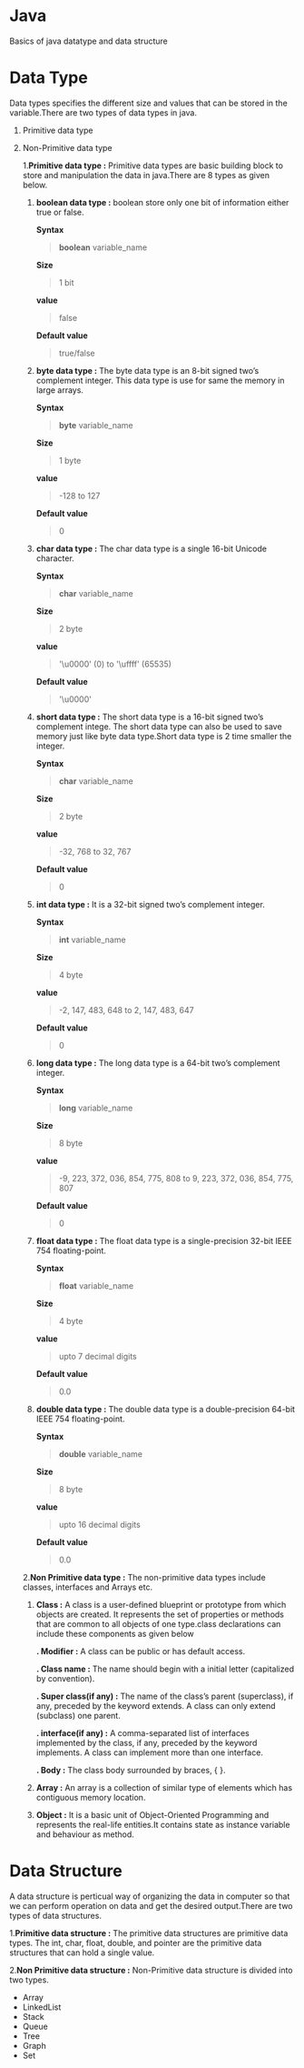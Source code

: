 # Java
Basics of java datatype and data structure

# Data Type 
Data types specifies the different size and values that can be stored in the variable.There are two types of data types in java.
1. Primitive data type
2. Non-Primitive data type

   1.**Primitive data type :**  Primitive data types are basic building block to store and manipulation the data in java.There are 
                              8 types as given below.
                               
      1. **boolean data type :** boolean store only one bit of information either true or false. 
           
           **Syntax**
           > **boolean** variable_name
          
           **Size**
           > 1 bit

           **value**
           > false

           **Default value**
           > true/false
                              
      1. **byte data type :** The byte data type is an 8-bit signed two’s complement integer. This data type is use for same the memory in large arrays.
           
           **Syntax**
           > **byte** variable_name
          
           **Size**
           > 1 byte

            **value**
           > -128 to 127

           **Default value**
           > 0

      1. **char data type :** The char data type is a single 16-bit Unicode character.
           
           **Syntax**
           > **char** variable_name
          
           **Size**
           > 2 byte

            **value**
           > '\u0000' (0) to '\uffff' (65535)

           **Default value**
           > '\u0000'

      1. **short data type :** The short data type is a 16-bit signed two’s complement intege. The short data type can also be used to save memory just like byte                                data type.Short data type is 2 time smaller the integer.
           
           **Syntax**
           > **char** variable_name
          
           **Size**
           > 2 byte

            **value**
           > -32, 768 to 32, 767


           **Default value**
           > 0

      1. **int data type :** It is a 32-bit signed two’s complement integer.
           
           **Syntax**
           > **int** variable_name
          
           **Size**
           > 4 byte

            **value**
           > -2, 147, 483, 648 to 2, 147, 483, 647 


           **Default value**
           > 0
                               
      1. **long data type :** The long data type is a 64-bit two’s complement integer.
           
           **Syntax**
           > **long** variable_name
          
           **Size**
           > 8 byte

            **value**
           > -9, 223, 372, 036, 854, 775, 808 
           >   to 
           >  9, 223, 372, 036, 854, 775, 807 

           **Default value**
           > 0    

                     
     1. **float data type :** The float data type is a single-precision 32-bit IEEE 754 floating-point.
           
           **Syntax**
           > **float** variable_name
          
           **Size**
           > 4 byte

           **value**
           > upto 7 decimal digits

           **Default value**
           > 0.0                                      
                  
     1. **double data type :** The double data type is a double-precision 64-bit IEEE 754 floating-point.
           
           **Syntax**
           > **double** variable_name
          
           **Size**
           > 8 byte

           **value**
           > upto 16 decimal digits

           **Default value**
           > 0.0  

   2.**Non Primitive data type :**  The non-primitive data types include classes, interfaces and Arrays etc.
                               
      1. **Class :** A class is a user-defined blueprint or prototype from which objects are created.  It represents the set of properties or methods that are common to all objects of one type.class declarations can include these components as given below
           
           **. Modifier :** A class can be public or has default access.
           
           **. Class name :** The name should begin with a initial letter (capitalized by convention).
           
           **. Super class(if any) :** The name of the class’s parent (superclass), if any, preceded by the keyword extends. A class can only extend (subclass) one parent.
           
           **. interface(if any) :** A comma-separated list of interfaces implemented by the class, if any, preceded by the keyword implements. A class can implement more than one interface.
                               
           **. Body :** The class body surrounded by braces, { }.
  
      2. **Array :** An array is a collection of similar type of elements which has contiguous memory location.  
      
      3. **Object :** It is a basic unit of Object-Oriented Programming and represents the real-life entities.It contains state as instance variable and behaviour as method.                       
      
# Data Structure

A data structure is perticual way of organizing the data in computer so that we can perform operation on data and get the desired output.There are two types of data structures.

1.**Primitive data structure :** The primitive data structures are primitive data types. The int, char, float, double, and pointer are the primitive data structures that can hold a single value.

2.**Non Primitive data structure :** Non-Primitive data structure is divided into two types.

- Array
- LinkedList
- Stack
- Queue
- Tree
- Graph
- Set
